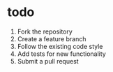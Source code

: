 # todo

1. Fork the repository
2. Create a feature branch
3. Follow the existing code style
4. Add tests for new functionality
5. Submit a pull request
